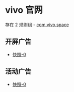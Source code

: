 # vivo 官网

存在 2 规则组 - [com.vivo.space](/src/apps/com.vivo.space.ts)

## 开屏广告

- [快照-0](https://i.gkd.li/import/13197585)

## 活动广告

- [快照-0](https://i.gkd.li/import/import/13218155)
